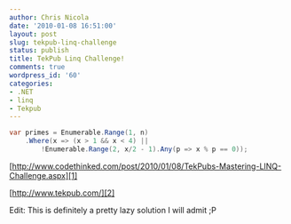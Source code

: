 ```yaml
---
author: Chris Nicola
date: '2010-01-08 16:51:00'
layout: post
slug: tekpub-linq-challenge
status: publish
title: TekPub Linq Challenge!
comments: true
wordpress_id: '60'
categories:
- .NET
- linq
- Tekpub
---
```


```csharp
var primes = Enumerable.Range(1, n) 
    .Where(x => (x > 1 && x < 4) || 
        !Enumerable.Range(2, x/2 - 1).Any(p => x % p == 0)); 
```

[http://www.codethinked.com/post/2010/01/08/TekPubs-Mastering-LINQ-Challenge.aspx][1]

[http://www.tekpub.com/][2]

Edit: This is definitely a pretty lazy solution I will admit ;P

   [1]: http://www.codethinked.com/post/2010/01/08/TekPubs-Mastering-LINQ-Challenge.aspx (http://www.codethinked.com/post/2010/01/08/TekPubs-Mastering-LINQ-Challenge.aspx)
   [2]: http://www.tekpub.com/ (http://www.tekpub.com/)

